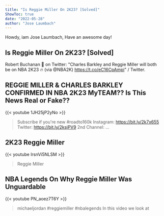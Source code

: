 ```yaml
---
title: "Is Reggie Miller On 2K23? [Solved]"
ShowToc: true 
date: "2022-05-28"
author: "Jose Laumbach" 
---
```


Howdy, iam Jose Laumbach, Have an awesome day!
## Is Reggie Miller On 2K23? [Solved]
 Robert Buchanan  on Twitter: "Charles Barkley and Reggie Miller will both be on NBA 2K23 🔥 (via @NBA2K) https://t.co/eC16CpAmpi" / Twitter.

## REGGIE MILLER & CHARLES BARKLEY CONFIRMED IN NBA 2K23 MyTEAM?? Is This News Real or Fake??
{{< youtube 1JH25jP2yNo >}}
>Subscribe if you're new #roadto160k Instagram: https://bit.ly/2k7x655 Twitter: https://bit.ly/2ksjPV9 2nd Channel: ...

## 2K23 Reggie Miller
{{< youtube IrsnVi5NLSM >}}
>Reggie Miller

## NBA Legends On Why Reggie Miller Was Unguardable
{{< youtube PN_aoez7T6Y >}}
>michaeljordan #reggiemiller #nbalegends In this video we look at 

